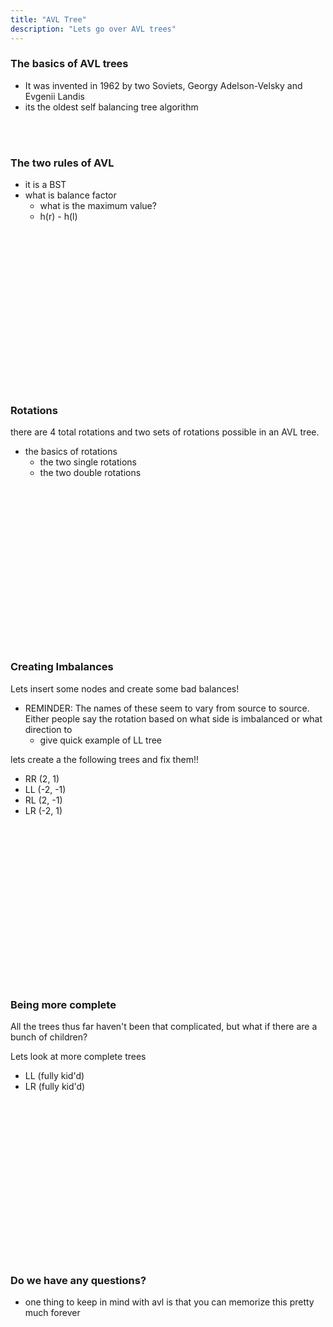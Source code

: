 ```yaml
---
title: "AVL Tree"
description: "Lets go over AVL trees"
---
```


### The basics of AVL trees
* It was invented in 1962 by two Soviets, Georgy Adelson-Velsky and Evgenii Landis
* its the oldest self balancing tree algorithm

<br/>
<br/>

### The two rules of AVL
* it is a BST
* what is balance factor
  * what is the maximum value?
  * h(r) - h(l)

<br/>
<br/>
<br/>
<br/>
<br/>
<br/>
<br/>
<br/>
<br/>
<br/>
<br/>
<br/>
<br/>
<br/>
<br/>

### Rotations
there are 4 total rotations and two sets of rotations possible in an AVL tree.

* the basics of rotations
  * the two single rotations
  * the two double rotations

<br/>
<br/>
<br/>
<br/>
<br/>
<br/>
<br/>
<br/>
<br/>
<br/>
<br/>
<br/>
<br/>
<br/>
<br/>

### Creating Imbalances
Lets insert some nodes and create some bad balances!
* REMINDER: The names of these seem to vary from source to source.  Either
  people say the rotation based on what side is imbalanced or what direction to
  * give quick example of LL tree

lets create a the following trees and fix them!!
* RR (2, 1)
* LL (-2, -1)
* RL (2, -1)
* LR (-2, 1)

<br/>
<br/>
<br/>
<br/>
<br/>
<br/>
<br/>
<br/>
<br/>
<br/>
<br/>
<br/>
<br/>
<br/>
<br/>

### Being more complete
All the trees thus far haven't been that complicated, but what if there are a
bunch of children?

Lets look at more complete trees
* LL (fully kid'd)
* LR (fully kid'd)

<br/>
<br/>
<br/>
<br/>
<br/>
<br/>
<br/>
<br/>
<br/>
<br/>
<br/>
<br/>
<br/>
<br/>
<br/>

### Do we have any questions?
* one thing to keep in mind with avl is that you can memorize this pretty much forever

<br/>
<br/>
<br/>
<br/>
<br/>
<br/>
<br/>
<br/>
<br/>
<br/>
<br/>
<br/>
<br/>
<br/>
<br/>

